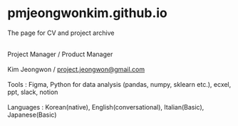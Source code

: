 # pmjeongwonkim.github.io
The page for CV and project archive

<br>Project Manager / Product Manager</br>
<br>Kim Jeongwon / project.jeongwon@gmail.com</br>
<br>Tools : Figma, Python for data analysis (pandas, numpy, sklearn etc.), ecxel, ppt, slack, notion</br>
<br>Languages : Korean(native), English(conversational), Italian(Basic), Japanese(Basic)</br>
